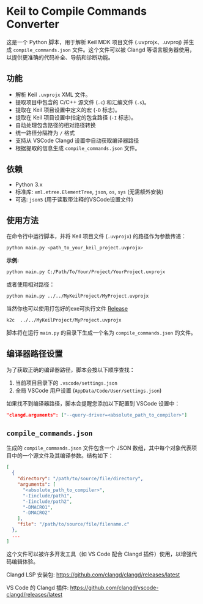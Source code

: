 # Keil to Compile Commands Converter

这是一个 Python 脚本，用于解析 Keil MDK 项目文件 (.uvprojx、.uvproj) 并生成 `compile_commands.json` 文件。这个文件可以被 Clangd 等语言服务器使用，以提供更准确的代码补全、导航和诊断功能。

## 功能

*   解析 Keil `.uvprojx` XML 文件。
*   提取项目中包含的 C/C++ 源文件 (`.c`) 和汇编文件 (`.s`)。
*   提取在 Keil 项目设置中定义的宏 (`-D` 标志)。
*   提取在 Keil 项目设置中指定的包含路径 (`-I` 标志)。
*   自动处理包含路径的相对路径转换
*   统一路径分隔符为 `/` 格式
*   支持从 VSCode Clangd 设置中自动获取编译器路径
*   根据提取的信息生成 `compile_commands.json` 文件。

## 依赖

*   Python 3.x
*   标准库: `xml.etree.ElementTree`, `json`, `os`, `sys` (无需额外安装)
*   可选: `json5` (用于读取带注释的VSCode设置文件)

## 使用方法

在命令行中运行脚本，并将 Keil 项目文件 (`.uvprojx`) 的路径作为参数传递：

```bash
python main.py <path_to_your_keil_project.uvprojx>
```

**示例:**

```bash
python main.py C:/Path/To/Your/Project/YourProject.uvprojx
```

或者使用相对路径：

```bash
python main.py ../../MyKeilProject/MyProject.uvprojx
```

当然你也可以使用打包好的exe可执行文件 [Release](https://github.com/liuyu80/keil2CompileCommands/releases/latest)

```bash
k2c  ../../MyKeilProject/MyProject.uvprojx
```

脚本将在运行 `main.py` 的目录下生成一个名为 `compile_commands.json` 的文件。

## 编译器路径设置

为了获取正确的编译器路径，脚本会按以下顺序查找：
1. 当前项目目录下的 `.vscode/settings.json`
2. 全局 VSCode 用户设置 (`AppData/Code/User/settings.json`)

如果找不到编译器路径，脚本会提醒您添加以下配置到 VSCode 设置中：
```json
"clangd.arguments": ["--query-driver=<absolute_path_to_compiler>"]
```

## `compile_commands.json`

生成的 `compile_commands.json` 文件包含一个 JSON 数组，其中每个对象代表项目中的一个源文件及其编译参数。结构如下：

```json
[
  {
    "directory": "/path/to/source/file/directory",
    "arguments": [
      "<absolute_path_to_compiler>",
      "-Iinclude/path1",
      "-Iinclude/path2",
      "-DMACRO1",
      "-DMACRO2"
    ],
    "file": "/path/to/source/file/filename.c"
  },
  ...
]
```

这个文件可以被许多开发工具（如 VS Code 配合 Clangd 插件）使用，以增强代码编辑体验。

Clangd LSP 安装包: https://github.com/clangd/clangd/releases/latest

VS Code 的 Clangd 插件: https://github.com/clangd/vscode-clangd/releases/latest

